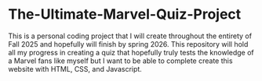 # The-Ultimate-Marvel-Quiz-Project
This is a personal coding project that I will create throughout the entirety of Fall 2025 and hopefully will finish by spring 2026. This repository will hold all my progress in creating a quiz that hopefully truly tests the knowledge of a Marvel fans like myself but I want to be able to complete create this website with HTML, CSS, and Javascript.

